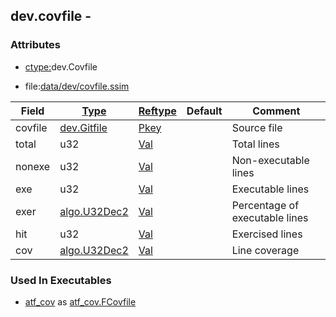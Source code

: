 ## dev.covfile -


### Attributes
<a href="#attributes"></a>
<!-- dev.mdmark  mdmark:MDSECTION  state:BEG_AUTO  param:Attributes -->
* [ctype:](/txt/ssimdb/dmmeta/ctype.md)dev.Covfile

* file:[data/dev/covfile.ssim](/data/dev/covfile.ssim)

|Field|[Type](/txt/ssimdb/dmmeta/ctype.md)|[Reftype](/txt/ssimdb/dmmeta/reftype.md)|Default|Comment|
|---|---|---|---|---|
|covfile|[dev.Gitfile](/txt/ssimdb/dev/gitfile.md)|[Pkey](/txt/exe/amc/reftypes.md#pkey)||Source file|
|total|u32|[Val](/txt/exe/amc/reftypes.md#val)||Total lines|
|nonexe|u32|[Val](/txt/exe/amc/reftypes.md#val)||Non-executable lines|
|exe|u32|[Val](/txt/exe/amc/reftypes.md#val)||Executable lines|
|exer|[algo.U32Dec2](/txt/protocol/algo/README.md#algo-u32dec2)|[Val](/txt/exe/amc/reftypes.md#val)||Percentage of executable lines|
|hit|u32|[Val](/txt/exe/amc/reftypes.md#val)||Exercised lines|
|cov|[algo.U32Dec2](/txt/protocol/algo/README.md#algo-u32dec2)|[Val](/txt/exe/amc/reftypes.md#val)||Line coverage|

<!-- dev.mdmark  mdmark:MDSECTION  state:END_AUTO  param:Attributes -->

### Used In Executables
<a href="#used-in-executables"></a>
<!-- dev.mdmark  mdmark:MDSECTION  state:BEG_AUTO  param:ImdbUses -->

* [atf_cov](/txt/exe/atf_cov/internals.md) as [atf_cov.FCovfile](/txt/exe/atf_cov/internals.md#atf_cov-fcovfile)

<!-- dev.mdmark  mdmark:MDSECTION  state:END_AUTO  param:ImdbUses -->

